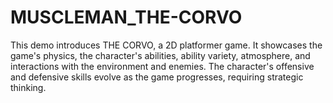 # MUSCLEMAN_THE-CORVO
This demo introduces THE CORVO, a 2D platformer game. It showcases the game's physics, the character's abilities, ability variety, atmosphere, and interactions with the environment and enemies. The character's offensive and defensive skills evolve as the game progresses, requiring strategic thinking.

